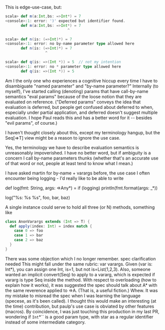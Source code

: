 This is edge-use-case, but:
```scala
scala> def m(a:Int,bs: =>Int*) = 7
<console>:1: error: ')' expected but identifier found.
       def m(a:Int,bs: =>Int*) = 7
                            ^

scala> def n(is: (=>Int)*) = 7
<console>:1: error: no by-name parameter type allowed here
       def n(is: (=>Int)*) = 7
                  ^

scala> def q(is: =>(Int *)) = 5  // not my intention
<console>:1: error: no * parameter type allowed here
       def q(is: =>(Int *)) = 5

```
Am I the only one who experiences a cognitive hiccup every time I have to disambiguate "named parameter" and "by-name parameter?"  Internally (to myself), I've started calling (denoting) params that have call-by-name semantics "eval params" because of the loose notion that they are evaluated on reference.  ("Deferred params" conveys the idea that evaluation is deferred, but people get confused about deferred to when, especially under partial application, and deferred doesn't suggest multiple evaluation.  I hope Paul reads this and has a better word for it -- besides "evil params", of course.)

I haven't thought closely about this, except my terminology hangup, but the Seq[=>T] view might be a reason to ignore the use case.

Yes, the terminology we have to describe evaluation semantics is unreasonably impoverished.  I have no better word, but if ambiguity is a concern I call by-name parameters thunks (whether that's an accurate use of that word or not, people at least tend to know what I mean.)

I have asked martin for by-name + varargs before, the use case I often encounter being logging - I'd really like to be able to write

  def log(fmt: String, args: =>Any*) = if (logging) println(fmt.format(args: _*))

  log("%s: %s %s", foo, bar, baz)

A single instance could serve to hold all three (or N) methods, something like

```scala
class AnonVarargs extends (Int => T) {
  def apply(index: Int) = index match {
    case 0 => foo
    case 1 => bar
    case 2 => baz
  }
}
```

There was some objection which I no longer remember.
spec clarification needed
This might fall under the same rubric: var varargs.  Given (var is: Int*), you can assign one Int, is=1, but not is=List(1,2,3).  Also, someone wanted an implicit convert(Seq) to apply to a vararg, which is expected if vararg is type Seq inside the method.  With respect to overloading (how to explain how it works), it was suggested the spec should talk about A* with the same reverence applied to =>A. (That is, a useful fiction.)
Whew.  It was my mistake to misread the spec when I was learning the language (specese, as it's been called).  I thought this would make an interesting (at the time) contribution, but paulp's use case is obviated by other features (macros).  By coincidence, I was just touching this production in my last PR, wondering if `Int`*`` is a good param type, with star as a regular identifier instead of some intermediate category.
